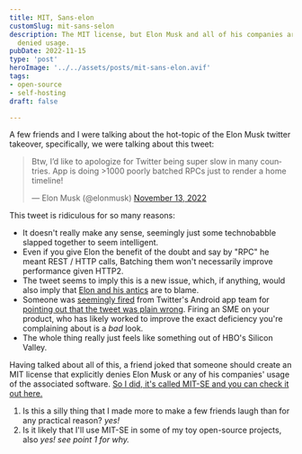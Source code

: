 ```yaml
---
title: MIT, Sans-elon
customSlug: mit-sans-selon
description: The MIT license, but Elon Musk and all of his companies are explicitly
  denied usage.
pubDate: 2022-11-15
type: 'post'
heroImage: '../../assets/posts/mit-sans-elon.avif'
tags:
- open-source
- self-hosting
draft: false

---
```

A few friends and I were talking about the hot-topic of the Elon Musk twitter takeover, specifically, we were talking about this tweet:

<blockquote class="twitter-tweet"><p lang="en" dir="ltr">Btw, I’d like to apologize for Twitter being super slow in many countries. App is doing >1000 poorly batched RPCs just to render a home timeline!</p>— Elon Musk (@elonmusk) <a href="https://twitter.com/elonmusk/status/1591853644944932865?ref_src=twsrc%5Etfw">November 13, 2022</a></blockquote> <script async src="https://platform.twitter.com/widgets.js" charset="utf-8"></script>

This tweet is ridiculous for so many reasons:

* It doesn't really make any sense, seemingly just some technobabble slapped together to seem intelligent.
* Even if you give Elon the benefit of the doubt and say by "RPC" he meant REST / HTTP calls, Batching them won't necessarily improve performance given HTTP2.
* The tweet seems to imply this is a new issue, which, if anything, would also imply that [Elon and his antics](https://mobile.twitter.com/elonmusk/status/1592177471654604800) are to blame. 
* Someone was [seemingly fired](https://twitter.com/MattBinder/status/1592193172830318592) from Twitter's Android app team for [pointing out that the tweet was plain wrong](https://twitter.com/EricFrohnhoefer/status/1591902285403418624). Firing an SME on your product, who has likely worked to improve the exact deficiency you're complaining about is a _bad_ look.
* The whole thing really just feels like something out of HBO's Silicon Valley.

Having talked about all of this, a friend joked that someone should create an MIT license that explicitly denies Elon Musk or any of his companies' usage of the associated software. [So I did, it's called MIT-SE and you can check it out here.](https://github.com/MykalMachon/MIT-SE)

1. Is this a silly thing that I made more to make a few friends laugh than for any practical reason? _yes!_
2. Is it likely that I'll use MIT-SE in some of my toy open-source projects, also _yes! see point 1 for why._